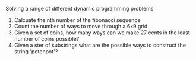 Solving a range of different dynamic programming problems

1. Calcuate the nth number of the fibonacci sequence
2. Count the number of ways to move through a  6x9 grid
3. Given a set of coins, how many ways can we make 27 cents in the least number of coins possible?
4. Given a ster of substrings what are the possible ways to construct the string 'potenpot'?
